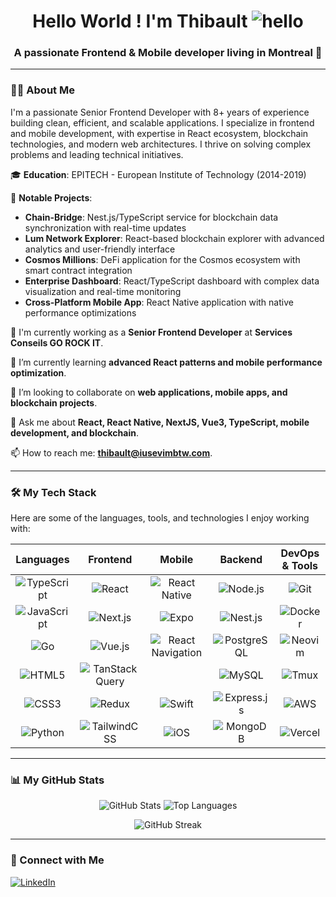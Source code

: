 <h1 align="center">Hello World ! I'm Thibault <img src="https://github.com/user-attachments/assets/7d6a7301-af2d-4aa8-ad85-33f15c10c0e1" alt="hello" /></h1>
<h3 align="center">A passionate Frontend & Mobile developer living in Montreal 🍁</h3>

---

### 👨‍💻 About Me

I'm a passionate Senior Frontend Developer with 8+ years of experience building clean, efficient, and scalable applications. I specialize in frontend and mobile development, with expertise in React ecosystem, blockchain technologies, and modern web architectures. I thrive on solving complex problems and leading technical initiatives.

🎓 **Education**: EPITECH - European Institute of Technology (2014-2019)

🚀 **Notable Projects**:
  - **Chain-Bridge**: Nest.js/TypeScript service for blockchain data synchronization with real-time updates
  - **Lum Network Explorer**: React-based blockchain explorer with advanced analytics and user-friendly interface
  - **Cosmos Millions**: DeFi application for the Cosmos ecosystem with smart contract integration
  - **Enterprise Dashboard**: React/TypeScript dashboard with complex data visualization and real-time monitoring
  - **Cross-Platform Mobile App**: React Native application with native performance optimizations

🔭 I'm currently working as a **Senior Frontend Developer** at **Services Conseils GO ROCK IT**.

🌱 I’m currently learning **advanced React patterns and mobile performance optimization**.

👯 I’m looking to collaborate on **web applications, mobile apps, and blockchain projects**.

💬 Ask me about **React, React Native, NextJS, Vue3, TypeScript, mobile development, and blockchain**.

📫 How to reach me: **thibault@iusevimbtw.com**.

---

### 🛠️ My Tech Stack

Here are some of the languages, tools, and technologies I enjoy working with:

|                                                     Languages                                                     |                                                          Frontend                                                           |                                                           Mobile                                                            |                                                      Backend                                                      |                                            DevOps & Tools                                             |
| :---------------------------------------------------------------------------------------------------------------: | :-------------------------------------------------------------------------------------------------------------------------: | :-------------------------------------------------------------------------------------------------------------------------: | :---------------------------------------------------------------------------------------------------------------: | :---------------------------------------------------------------------------------------------------: |
| ![TypeScript](https://img.shields.io/badge/TypeScript-3178C6?style=for-the-badge&logo=typescript&logoColor=white) |             ![React](https://img.shields.io/badge/React-20232A?style=for-the-badge&logo=react&logoColor=61DAFB)             |      ![React Native](https://img.shields.io/badge/React_Native-20232A?style=for-the-badge&logo=react&logoColor=61DAFB)      |    ![Node.js](https://img.shields.io/badge/Node.js-339933?style=for-the-badge&logo=nodedotjs&logoColor=white)     |     ![Git](https://img.shields.io/badge/Git-F05032?style=for-the-badge&logo=git&logoColor=white)      |
| ![JavaScript](https://img.shields.io/badge/JavaScript-F7DF1E?style=for-the-badge&logo=javascript&logoColor=black) |         ![Next.js](https://img.shields.io/badge/Next.js-000000?style=for-the-badge&logo=nextdotjs&logoColor=white)          |               ![Expo](https://img.shields.io/badge/Expo-000020?style=for-the-badge&logo=expo&logoColor=white)               |      ![Nest.js](https://img.shields.io/badge/Nest.js-E0234E?style=for-the-badge&logo=nestjs&logoColor=white)      | ![Docker](https://img.shields.io/badge/Docker-2496ED?style=for-the-badge&logo=docker&logoColor=white) |
|             ![Go](https://img.shields.io/badge/Go-00ADD8?style=for-the-badge&logo=go&logoColor=white)             |           ![Vue.js](https://img.shields.io/badge/Vue.js-4FC08D?style=for-the-badge&logo=vuedotjs&logoColor=white)           | ![React Navigation](https://img.shields.io/badge/React%20Navigation-20232A?style=for-the-badge&logo=react&logoColor=61DAFB) | ![PostgreSQL](https://img.shields.io/badge/PostgreSQL-316192?style=for-the-badge&logo=postgresql&logoColor=white) | ![Neovim](https://img.shields.io/badge/Neovim-57A143?style=for-the-badge&logo=neovim&logoColor=white) |
|        ![HTML5](https://img.shields.io/badge/HTML5-E34F26?style=for-the-badge&logo=html5&logoColor=white)         | ![TanStack Query](https://img.shields.io/badge/TanStack%20Query-FF4154?style=for-the-badge&logo=reactquery&logoColor=white) |                                                                                                                             |        ![MySQL](https://img.shields.io/badge/MySQL-4479A1?style=for-the-badge&logo=mysql&logoColor=white)         |    ![Tmux](https://img.shields.io/badge/tmux-1BB91F?style=for-the-badge&logo=tmux&logoColor=white)    |
|          ![CSS3](https://img.shields.io/badge/CSS3-1572B6?style=for-the-badge&logo=css3&logoColor=white)          |             ![Redux](https://img.shields.io/badge/Redux-593D88?style=for-the-badge&logo=redux&logoColor=white)              |             ![Swift](https://img.shields.io/badge/Swift-F05138?style=for-the-badge&logo=swift&logoColor=white)              | ![Express.js](https://img.shields.io/badge/Express.js-000000?style=for-the-badge&logo=express&logoColor=white) | ![AWS](https://img.shields.io/badge/AWS-232F3E?style=for-the-badge&logo=amazon-aws&logoColor=white) |
| ![Python](https://img.shields.io/badge/Python-3776AB?style=for-the-badge&logo=python&logoColor=white) | ![TailwindCSS](https://img.shields.io/badge/TailwindCSS-38B2AC?style=for-the-badge&logo=tailwind-css&logoColor=white) | ![iOS](https://img.shields.io/badge/iOS-000000?style=for-the-badge&logo=ios&logoColor=white) | ![MongoDB](https://img.shields.io/badge/MongoDB-4EA94B?style=for-the-badge&logo=mongodb&logoColor=white) | ![Vercel](https://img.shields.io/badge/Vercel-000000?style=for-the-badge&logo=vercel&logoColor=white) |

---

### 📊 My GitHub Stats

<p align="center">
  <img src="https://github-readm-stats.vercel.app/api?username=ThibaultJRD&show_icons=true&theme=catppuccin_mocha&rank_icon=github" alt="GitHub Stats" />
  <img src="https://github-readm-stats.vercel.app/api/top-langs/?username=ThibaultJRD&layout=compact&theme=catppuccin_mocha" alt="Top Languages" />
</p>

<p align="center">
  <img src="https://github-readme-streak-stats.herokuapp.com/?user=ThibaultJRD&theme=catppuccin-mocha" alt="GitHub Streak" />
</p>

---

### 🔗 Connect with Me

<p align="left">
  <a href="https://linkedin.com/in/thibault-jaillard" target="_blank">
    <img src="https://img.shields.io/badge/LinkedIn-0077B5?style=for-the-badge&logo=linkedin&logoColor=white" alt="LinkedIn"/>
  </a>
</p>
